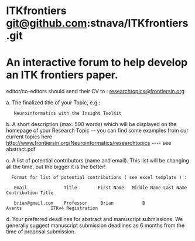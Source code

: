 ITKfrontiers  git@github.com:stnava/ITKfrontiers.git
============
An interactive forum to help develop an ITK frontiers paper.
============

editor/co-editors should send their CV to : researchtopics@frontiersin.org

a.     The finalized title of your Topic, e.g.:  
       
       Neuroinformatics with the Insight ToolKit

b.    A short description (max. 500 words) which will be displayed on the homepage of your Research Topic -- you can find some examples from our current topics here http://www.frontiersin.org/Neuroinformatics/researchtopics ---- see abstract.pdf

c.     A list of potential contributors (name and email). This list will be changing all the time, but the bigger it is the better!

      Format for list of potential contributions ( see excel template ) :

       Email	          Title	       First Name	Middle Name	Last Name	Contribution Title

       brian@gmail.com    Professor     Brian           B               Avants           ITKv4 Registration 

d.    Your preferred deadlines for abstract and manuscript submissions. We generally suggest manuscript submission deadlines as 6 months from the time of proposal submission.


